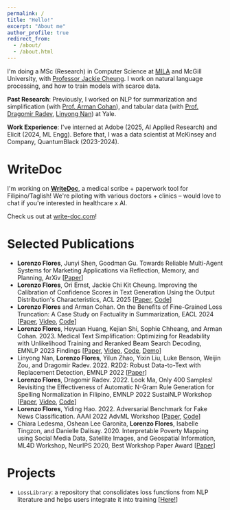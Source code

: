 ```yaml
---
permalink: /
title: "Hello!"
excerpt: "About me"
author_profile: true
redirect_from: 
  - /about/
  - /about.html
---
```


I'm doing a MSc (Research) in Computer Science at <a href="https://mila.quebec/en">MILA</a> and McGill University, with <a href="https://www.cs.mcgill.ca/~jcheung/">Professor Jackie Cheung</a>. I work on natural language processing, and how to train models with scarce data.

**Past Research**: Previously, I worked on NLP for summarization and simplification (with <a href="https://armancohan.com/">Prof. Arman Cohan</a>), and tabular data (with <a href="https://www.cs.yale.edu/homes/radev/">Prof. Dragomir Radev</a>, <a href="https://linyongnan.github.io/">Linyong Nan</a>) at Yale.

**Work Experience**: I've interned at Adobe (2025, AI Applied Research) and Elicit (2024, ML Engg). Before that, I was a data scientist at McKinsey and Company, QuantumBlack (2023-2024).

WriteDoc
=====
I'm working on <a href="write-doc.com">**WriteDoc**</a>, a medical scribe + paperwork tool for Filipino/Taglish! We're piloting with various doctors + clinics – would love to chat if you're interested in healthcare x AI.

Check us out at <a href="write-doc.com">write-doc.com</a>!

Selected Publications
======
* <b>Lorenzo Flores</b>, Junyi Shen, Goodman Gu. Towards Reliable Multi-Agent Systems for Marketing Applications via Reflection, Memory, and Planning, ArXiv [<a href="https://arxiv.org/abs/2508.11120">Paper</a>]
* <b>Lorenzo Flores</b>, Ori Ernst, Jackie Chi Kit Cheung. Improving the Calibration of Confidence Scores in Text Generation Using the Output Distribution's Characteristics, ACL 2025 [<a href="https://arxiv.org/abs/2506.00637">Paper</a>, <a href="https://github.com/ljyflores/calibrated-confidence-for-nlg">Code</a>]
* <b>Lorenzo Flores</b> and Arman Cohan. On the Benefits of Fine-Grained Loss Truncation: A Case Study on Factuality in Summarization, EACL 2024 [<a href="https://aclanthology.org/2024.eacl-short.13/">Paper</a>, <a href="https://drive.google.com/file/d/17K8AksYCXYQd7vKAjdbHMmKRyn3daaPZ/view?usp=sharing">Video</a>, <a href="https://github.com/yale-nlp/Simplification-Projects">Code</a>]
* <b>Lorenzo Flores</b>, Heyuan Huang, Kejian Shi, Sophie Chheang, and Arman Cohan. 2023. Medical Text Simplification: Optimizing for Readability with Unlikelihood Training and Reranked Beam Search Decoding, EMNLP 2023 Findings [<a href="https://aclanthology.org/2023.findings-emnlp.322/">Paper</a>, <a href="https://drive.google.com/file/d/1NBWzFTFdtmR2gL2Sq_ah-Dwuz8rME6Zc/view?usp=sharing">Video</a>, <a href="https://github.com/yale-nlp/Simplification-Projects">Code</a>, <a href="https://huggingface.co/spaces/ljyflores/simplification-model-app">Demo</a>]
* Linyong Nan, <b>Lorenzo Flores</b>, Yilun Zhao, Yixin Liu, Luke Benson, Weijin Zou, and Dragomir Radev. 2022. R2D2: Robust Data-to-Text with Replacement Detection, EMNLP 2022 [<a href="https://aclanthology.org/2022.emnlp-main.464/">Paper</a>]
* <b>Lorenzo Flores</b>, Dragomir Radev. 2022. Look Ma, Only 400 Samples! Revisiting the Effectiveness of Automatic N-Gram Rule Generation for Spelling Normalization in Filipino, EMNLP 2022 SustaiNLP Workshop [<a href="https://aclanthology.org/2022.sustainlp-1.5/">Paper</a>, <a href="https://aclanthology.org/2022.sustainlp-1.5.mp4">Video</a>, <a href="https://github.com/ljyflores/efficient-spelling-normalization-filipino">Code</a>]
* <b>Lorenzo Flores</b>, Yiding Hao. 2022. Adversarial Benchmark for Fake News Classification. AAAI 2022 AdvML Workshop [<a href="https://arxiv.org/abs/2201.00912">Paper</a>, <a href="https://github.com/ljyflores/fake-news-adversarial-benchmark">Code</a>]
* Chiara Ledesma, Oshean Lee Garonita, <b>Lorenzo Flores</b>, Isabelle Tingzon, and Danielle Dalisay. 2020. Interpretable Poverty Mapping using Social Media Data, Satellite Images, and Geospatial Information, ML4D Workshop, NeurIPS 2020, Best Workshop Paper Award [<a href="https://arxiv.org/abs/2011.13563">Paper</a>]

Projects
======
* `LossLibrary`: a repository that consolidates loss functions from NLP literature and helps users integrate it into training [<a href="https://github.com/ljyflores/loss-library">Here!</a>]
